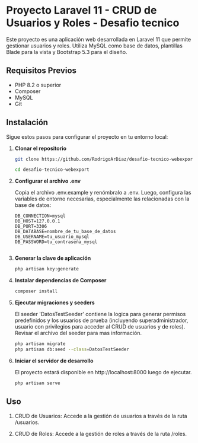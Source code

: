 # Proyecto Laravel 11 - CRUD de Usuarios y Roles - Desafio tecnico

Este proyecto es una aplicación web desarrollada en Laravel 11 que permite gestionar usuarios y roles. Utiliza MySQL como base de datos, plantillas Blade para la vista y Bootstrap 5.3 para el diseño.

## Requisitos Previos

- PHP 8.2 o superior
- Composer
- MySQL
- Git

## Instalación

Sigue estos pasos para configurar el proyecto en tu entorno local:

1. **Clonar el repositorio**

   ```bash
   git clone https://github.com/RodrigoArDiaz/desafio-tecnico-webexport.git
   
   cd desafio-tecnico-webexport

2. **Configurar el archivo .env**

   Copia el archivo .env.example y renómbralo a .env. Luego, configura las variables de entorno necesarias, especialmente las relacionadas con la base de datos:

   ```env
   DB_CONNECTION=mysql
   DB_HOST=127.0.0.1
   DB_PORT=3306
   DB_DATABASE=nombre_de_tu_base_de_datos
   DB_USERNAME=tu_usuario_mysql
   DB_PASSWORD=tu_contraseña_mysql


3. **Generar la clave de aplicación**

   ```bash
   php artisan key:generate

4. **Instalar dependencias de Composer**

   ```bash
   composer install


5. **Ejecutar migraciones y seeders**

   El seeder 'DatosTestSeeder' contiene la logica para generar permisos predefinidos y los usuarios de prueba (incluyendo superadministrador, usuario con privilegios para acceder al CRUD de usuarios y de roles). Revisar el archivo del seeder para mas información.

   ```bash
   php artisan migrate
   php artisan db:seed --class=DatosTestSeeder

6. **Iniciar el servidor de desarrollo**

   El proyecto estará disponible en http://localhost:8000 luego de ejecutar.

   ```bash
   php artisan serve


## Uso

1. CRUD de Usuarios: Accede a la gestión de usuarios a través de la ruta /usuarios.

2. CRUD de Roles: Accede a la gestión de roles a través de la ruta /roles.
